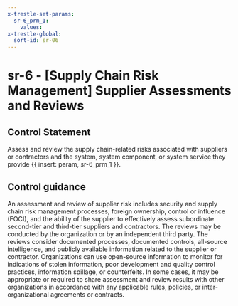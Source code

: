 ```yaml
---
x-trestle-set-params:
  sr-6_prm_1:
    values:
x-trestle-global:
  sort-id: sr-06
---
```


# sr-6 - \[Supply Chain Risk Management\] Supplier Assessments and Reviews

## Control Statement

Assess and review the supply chain-related risks associated with suppliers or contractors and the system, system component, or system service they provide {{ insert: param, sr-6_prm_1 }}.

## Control guidance

An assessment and review of supplier risk includes security and supply chain risk management processes, foreign ownership, control or influence (FOCI), and the ability of the supplier to effectively assess subordinate second-tier and third-tier suppliers and contractors. The reviews may be conducted by the organization or by an independent third party. The reviews consider documented processes, documented controls, all-source intelligence, and publicly available information related to the supplier or contractor. Organizations can use open-source information to monitor for indications of stolen information, poor development and quality control practices, information spillage, or counterfeits. In some cases, it may be appropriate or required to share assessment and review results with other organizations in accordance with any applicable rules, policies, or inter-organizational agreements or contracts.
